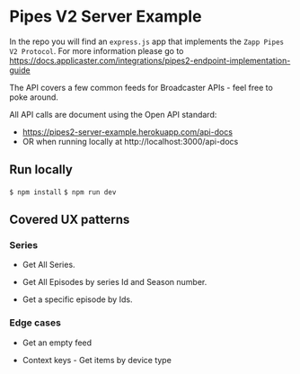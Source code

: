 # Pipes V2 Server Example

In the repo you will find an `express.js` app that implements the `Zapp Pipes V2 Protocol`.
For more information please go to https://docs.applicaster.com/integrations/pipes2-endpoint-implementation-guide

The API covers a few common feeds for Broadcaster APIs - feel free to poke around.

All API calls are document using the Open API standard:

- https://pipes2-server-example.herokuapp.com/api-docs
- OR when running locally at http://localhost:3000/api-docs

## Run locally

`$ npm install`
`$ npm run dev`


## Covered UX patterns

### Series

- Get All Series.

- Get All Episodes by series Id and Season number.

- Get a specific episode by Ids.


### Edge cases

- Get an empty feed

- Context keys - Get items by device type
